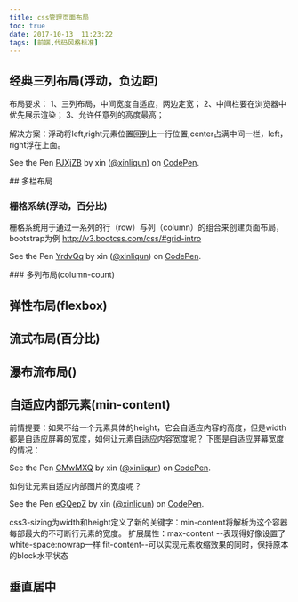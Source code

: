 ```yaml
---
title: css管理页面布局
toc: true
date: 2017-10-13  11:23:22
tags: [前端,代码风格标准]
---
```


## 经典三列布局(浮动，负边距)
布局要求：
1、三列布局，中间宽度自适应，两边定宽； 
2、中间栏要在浏览器中优先展示渲染； 
3、允许任意列的高度最高；

解决方案：浮动将left,right元素位置回到上一行位置,center占满中间一栏，left，right浮在上面。
<p data-height="265" data-theme-id="0" data-slug-hash="PJXjZB" data-default-tab="css,result" data-user="xinliqun" data-embed-version="2" data-pen-title="PJXjZB" class="codepen">See the Pen <a href="https://codepen.io/xinliqun/pen/PJXjZB/">PJXjZB</a> by xin (<a href="https://codepen.io/xinliqun">@xinliqun</a>) on <a href="https://codepen.io">CodePen</a>.</p>
<script async src="https://production-assets.codepen.io/assets/embed/ei.js"></script>
## 多栏布局

### 栅格系统(浮动，百分比)
栅格系统用于通过一系列的行（row）与列（column）的组合来创建页面布局，bootstrap为例 http://v3.bootcss.com/css/#grid-intro
<p data-height="265" data-theme-id="0" data-slug-hash="YrdvQq" data-default-tab="html,result" data-user="xinliqun" data-embed-version="2" data-pen-title="YrdvQq" class="codepen">See the Pen <a href="https://codepen.io/xinliqun/pen/YrdvQq/">YrdvQq</a> by xin (<a href="https://codepen.io/xinliqun">@xinliqun</a>) on <a href="https://codepen.io">CodePen</a>.</p>
<script async src="https://production-assets.codepen.io/assets/embed/ei.js"></script> 
### 多列布局(column-count)

## 弹性布局(flexbox)

## 流式布局(百分比)

## 瀑布流布局()

## 自适应内部元素(min-content)
前情提要：如果不给一个元素具体的height，它会自适应内容的高度，但是width都是自适应屏幕的宽度，如何让元素自适应内容宽度呢？
下图是自适应屏幕宽度的情况：
<p data-height="265" data-theme-id="0" data-slug-hash="GMwMXQ" data-default-tab="html,result" data-user="xinliqun" data-embed-version="2" data-pen-title="GMwMXQ" class="codepen">See the Pen <a href="https://codepen.io/xinliqun/pen/GMwMXQ/">GMwMXQ</a> by xin (<a href="https://codepen.io/xinliqun">@xinliqun</a>) on <a href="https://codepen.io">CodePen</a>.</p>
<script async src="https://production-assets.codepen.io/assets/embed/ei.js"></script>
如何让元素自适应内部图片的宽度呢？
<p data-height="265" data-theme-id="0" data-slug-hash="eGQepZ" data-default-tab="html,result" data-user="xinliqun" data-embed-version="2" data-pen-title="eGQepZ" class="codepen">See the Pen <a href="https://codepen.io/xinliqun/pen/eGQepZ/">eGQepZ</a> by xin (<a href="https://codepen.io/xinliqun">@xinliqun</a>) on <a href="https://codepen.io">CodePen</a>.</p>
<script async src="https://production-assets.codepen.io/assets/embed/ei.js"></script>
css3-sizing为width和height定义了新的关键字：min-content将解析为这个容器每部最大的不可断行元素的宽度。
扩展属性：max-content --表现得好像设置了white-space:nowrap一样
		  fit-content--可以实现元素收缩效果的同时，保持原本的block水平状态

## 垂直居中
